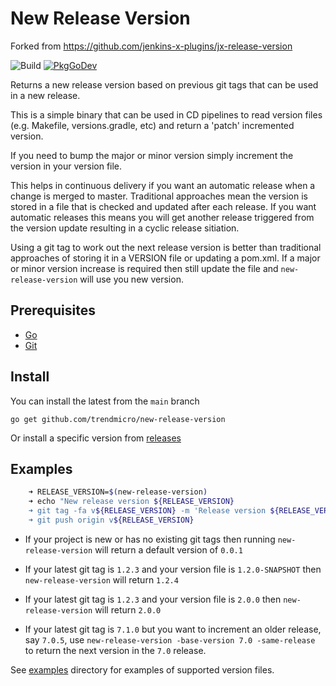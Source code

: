 # New Release Version

Forked from https://github.com/jenkins-x-plugins/jx-release-version

![Build](https://github.com/trendmicro/new-release-version/workflows/Build/badge.svg)
[![PkgGoDev](https://pkg.go.dev/badge/github.com/trendmicro/new-release-version/)](https://pkg.go.dev/github.com/trendmicro/new-release-version/)

Returns a new release version based on previous git tags that can be used in a new release.

This is a simple binary that can be used in CD pipelines to read version files (e.g. Makefile, versions.gradle, etc) and return a 'patch' incremented version.

If you need to bump the major or minor version simply increment the version in your version file.

This helps in continuous delivery if you want an automatic release when a change is merged to master.  Traditional approaches mean the version is stored in a file that is checked and updated after each release.  If you want automatic releases this means you will get another release triggered from the version update resulting in a cyclic release sitiation.  

Using a git tag to work out the next release version is better than traditional approaches of storing it in a VERSION file or updating a pom.xml.  If a major or minor version increase is required then still update the file and `new-release-version` will use you new version.

## Prerequisites

- [Go](https://go.dev/)
- [Git](https://git-scm.com/)

## Install

You can install the latest from the `main` branch

    go get github.com/trendmicro/new-release-version

Or install a specific version from [releases](https://github.com/trendmicro/new-release-version/releases/)

## Examples

```sh
    ➜ RELEASE_VERSION=$(new-release-version)
    ➜ echo "New release version ${RELEASE_VERSION}
    ➜ git tag -fa v${RELEASE_VERSION} -m 'Release version ${RELEASE_VERSION}'
    ➜ git push origin v${RELEASE_VERSION}
```

- If your project is new or has no existing git tags then running `new-release-version` will return a default version of `0.0.1`

- If your latest git tag is `1.2.3` and your version file is `1.2.0-SNAPSHOT` then `new-release-version` will return `1.2.4`

- If your latest git tag is `1.2.3` and your version file is `2.0.0` then `new-release-version` will return `2.0.0`

- If your latest git tag is `7.1.0` but you want to increment an older release, say `7.0.5`, use `new-release-version -base-version 7.0 -same-release` to return the next version in the `7.0` release.

See [examples](examples) directory for examples of supported version files.
